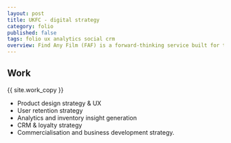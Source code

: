 ```yaml
---
layout: post
title: UKFC - digital strategy
category: folio
published: false
tags: folio ux analytics social crm
overview: Find Any Film (FAF) is a forward-thinking service built for the UK Film Council (UKFC) to help fight film piracy by enabling people to find out how to watch any film, in any format, legally. With initial traction with site visitors and users FAF evolved to leverage relationships within the industry as a media platform enabling the service to support itself with minimal funding.
---
```


## Work

{{ site.work_copy }}

* Product design strategy & UX
* User retention strategy
* Analytics and inventory insight generation
* CRM & loyalty strategy
* Commercialisation and business development strategy.
